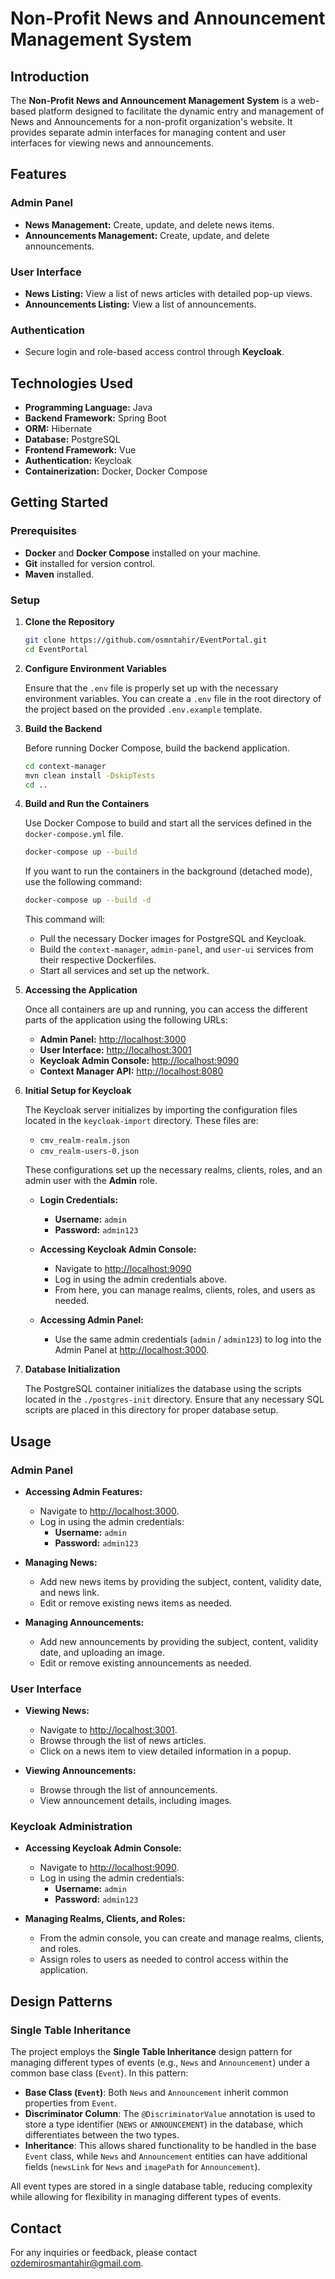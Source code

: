 # Non-Profit News and Announcement Management System

## Introduction

The **Non-Profit News and Announcement Management System** is a web-based platform designed to facilitate the dynamic entry and management of News and Announcements for a non-profit organization's website. It provides separate admin interfaces for managing content and user interfaces for viewing news and announcements.

## Features

### Admin Panel
- **News Management:** Create, update, and delete news items.
- **Announcements Management:** Create, update, and delete announcements.

### User Interface
- **News Listing:** View a list of news articles with detailed pop-up views.
- **Announcements Listing:** View a list of announcements.

### Authentication
- Secure login and role-based access control through **Keycloak**.

## Technologies Used

- **Programming Language:** Java
- **Backend Framework:** Spring Boot
- **ORM:** Hibernate
- **Database:** PostgreSQL
- **Frontend Framework:** Vue
- **Authentication:** Keycloak
- **Containerization:** Docker, Docker Compose

## Getting Started

### Prerequisites

- **Docker** and **Docker Compose** installed on your machine.
- **Git** installed for version control.
- **Maven** installed.

### Setup

1. **Clone the Repository**

    ```bash
    git clone https://github.com/osmntahir/EventPortal.git
    cd EventPortal
    ```

2. **Configure Environment Variables**

    Ensure that the `.env` file is properly set up with the necessary environment variables. You can create a `.env` file in the root directory of the project based on the provided `.env.example` template.

3. **Build the Backend**

    Before running Docker Compose, build the backend application.

    ```bash
    cd context-manager
    mvn clean install -DskipTests
    cd ..
    ```

4. **Build and Run the Containers**

    Use Docker Compose to build and start all the services defined in the `docker-compose.yml` file.

    ```bash
    docker-compose up --build
    ```

    If you want to run the containers in the background (detached mode), use the following command:

    ```bash
    docker-compose up --build -d
    ```

    This command will:
    - Pull the necessary Docker images for PostgreSQL and Keycloak.
    - Build the `context-manager`, `admin-panel`, and `user-ui` services from their respective Dockerfiles.
    - Start all services and set up the network.

5. **Accessing the Application**

    Once all containers are up and running, you can access the different parts of the application using the following URLs:

    - **Admin Panel:** [http://localhost:3000](http://localhost:3000)
    - **User Interface:** [http://localhost:3001](http://localhost:3001)
    - **Keycloak Admin Console:** [http://localhost:9090](http://localhost:9090)
    - **Context Manager API:** [http://localhost:8080](http://localhost:8080)

6. **Initial Setup for Keycloak**

    The Keycloak server initializes by importing the configuration files located in the `keycloak-import` directory. These files are:

    - `cmv_realm-realm.json`
    - `cmv_realm-users-0.json`

    These configurations set up the necessary realms, clients, roles, and an admin user with the **Admin** role.

    - **Login Credentials:**
      - **Username:** `admin`
      - **Password:** `admin123`

    - **Accessing Keycloak Admin Console:**
      - Navigate to [http://localhost:9090](http://localhost:9090)
      - Log in using the admin credentials above.
      - From here, you can manage realms, clients, roles, and users as needed.

    - **Accessing Admin Panel:**
      - Use the same admin credentials (`admin` / `admin123`) to log into the Admin Panel at [http://localhost:3000](http://localhost:3000).

7. **Database Initialization**

    The PostgreSQL container initializes the database using the scripts located in the `./postgres-init` directory. Ensure that any necessary SQL scripts are placed in this directory for proper database setup.



## Usage

### Admin Panel

- **Accessing Admin Features:**
  - Navigate to [http://localhost:3000](http://localhost:3000).
  - Log in using the admin credentials:
    - **Username:** `admin`
    - **Password:** `admin123`

- **Managing News:**
  - Add new news items by providing the subject, content, validity date, and news link.
  - Edit or remove existing news items as needed.

- **Managing Announcements:**
  - Add new announcements by providing the subject, content, validity date, and uploading an image.
  - Edit or remove existing announcements as needed.

### User Interface

- **Viewing News:**
  - Navigate to [http://localhost:3001](http://localhost:3001).
  - Browse through the list of news articles.
  - Click on a news item to view detailed information in a popup.

- **Viewing Announcements:**
  - Browse through the list of announcements.
  - View announcement details, including images.

### Keycloak Administration

- **Accessing Keycloak Admin Console:**
  - Navigate to [http://localhost:9090](http://localhost:9090).
  - Log in using the admin credentials:
    - **Username:** `admin`
    - **Password:** `admin123`
  
- **Managing Realms, Clients, and Roles:**
  - From the admin console, you can create and manage realms, clients, and roles.
  - Assign roles to users as needed to control access within the application.

## Design Patterns

### Single Table Inheritance

The project employs the **Single Table Inheritance** design pattern for managing different types of events (e.g., `News` and `Announcement`) under a common base class (`Event`). In this pattern:

- **Base Class (`Event`)**: Both `News` and `Announcement` inherit common properties from `Event`.
- **Discriminator Column**: The `@DiscriminatorValue` annotation is used to store a type identifier (`NEWS` or `ANNOUNCEMENT`) in the database, which differentiates between the two types.
- **Inheritance**: This allows shared functionality to be handled in the base `Event` class, while `News` and `Announcement` entities can have additional fields (`newsLink` for `News` and `imagePath` for `Announcement`).

All event types are stored in a single database table, reducing complexity while allowing for flexibility in managing different types of events.


## Contact

For any inquiries or feedback, please contact [ozdemirosmantahir@gmail.com](mailto:ozdemirosmantahir@gmail.com).
